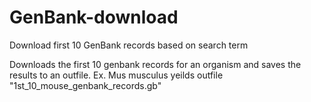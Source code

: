# GenBank-download
Download first 10 GenBank records based on search term

Downloads the first 10 genbank records for an organism and saves the results to an outfile.
Ex. Mus musculus yeilds outfile "1st_10_mouse_genbank_records.gb"
